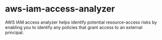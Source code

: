 # aws-iam-access-analyzer
AWS IAM access analyzer helps identify potential resource-access risks by enabling you to identify any policies that grant access to an external principal.
